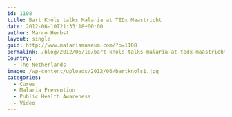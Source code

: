 ```yaml
---
id: 1108
title: Bart Knols talks Malaria at TEDx Maastricht
date: 2012-06-10T21:33:18+00:00
author: Marco Herbst
layout: single
guid: http://www.malariamuseum.com/?p=1108
permalink: /blog/2012/06/10/bart-knols-talks-malaria-at-tedx-maastricht/
Country:
  - The Netherlands
image: /wp-content/uploads/2012/06/bartknols1.jpg
categories:
  - Cures
  - Malaria Prevention
  - Public Health Awareness
  - Video
---
```

